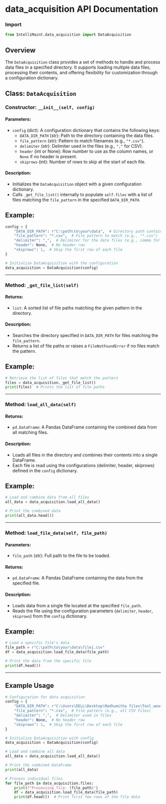 # data_acquisition API Documentation

### Import
```python
from IntelliMaint.data_acquisition import DataAcquisition
```

## Overview

The `DataAcquisition` class provides a set of methods to handle and process data files in a specified directory. It supports loading multiple data files, processing their contents, and offering flexibility for customization through a configuration dictionary.

## Class: `DataAcquisition`

### Constructor: `__init__(self, config)`

#### Parameters:
- `config` (dict): A configuration dictionary that contains the following keys:
  - `DATA_DIR_PATH` (str): Path to the directory containing the data files.
  - `file_pattern` (str): Pattern to match filenames (e.g., `"*.csv"`).
  - `delimiter` (str): Delimiter used in the files (e.g., `","` for CSV).
  - `header` (int or None): Row number to use as the column names, or `None` if no header is present.
  - `skiprows` (int): Number of rows to skip at the start of each file.

#### Description:
- Initializes the `DataAcquisition` object with a given configuration dictionary.
- Calls `_get_file_list()` internally to populate `self.files` with a list of files matching the `file_pattern` in the specified `DATA_DIR_PATH`.

## Example:

```python
config = {
    "DATA_DIR_PATH": r"C:\path\to\your\data",  # Directory path containing the data files
    "file_pattern": "*.csv",  # File pattern to match (e.g., "*.csv")
    "delimiter": ",",  # Delimiter for the data files (e.g., comma for CSV)
    "header": None,  # No header row
    "skiprows": 1,  # Skip the first row of each file
}

# Initialize DataAcquisition with the configuration
data_acquisition = DataAcquisition(config)
```
---

### Method: `_get_file_list(self)`

#### Returns:
- `list`: A sorted list of file paths matching the given pattern in the directory.

#### Description:
- Searches the directory specified in `DATA_DIR_PATH` for files matching the `file_pattern`.
- Returns a list of file paths or raises a `FileNotFoundError` if no files match the pattern.

## Example:
```python
# Retrieve the list of files that match the pattern
files = data_acquisition._get_file_list()
print(files)  # Prints the list of file paths
```

---

### Method: `load_all_data(self)`

#### Returns:
- `pd.DataFrame`: A Pandas DataFrame containing the combined data from all matching files.

#### Description:
- Loads all files in the directory and combines their contents into a single DataFrame.
- Each file is read using the configurations (delimiter, header, skiprows) defined in the `config` dictionary.

## Example:

```python
# Load and combine data from all files
all_data = data_acquisition.load_all_data()

# Print the combined data
print(all_data.head())
```

---

### Method: `load_file_data(self, file_path)`

#### Parameters:
- `file_path` (str): Full path to the file to be loaded.

#### Returns:
- `pd.DataFrame`: A Pandas DataFrame containing the data from the specified file.

#### Description:
- Loads data from a single file located at the specified `file_path`.
- Reads the file using the configuration parameters (`delimiter`, `header`, `skiprows`) from the `config` dictionary.

## Example:

```python
# Load a specific file's data
file_path = r"C:\path\to\your\data\file1.csv"
df = data_acquisition.load_file_data(file_path)

# Print the data from the specific file
print(df.head())
```

---

## Example Usage

```python
# Configuration for data acquisition
config = {
    "DATA_DIR_PATH": r"C:\Users\DELL\Desktop\Madhumitha files\Tool_wear_All_data",  # Directory path
    "file_pattern": "*.csv",  # File pattern (e.g., all CSV files)
    "delimiter": ",",  # Delimiter used in files
    "header": None,  # No header row
    "skiprows": 1,  # Skip the first row of each file
}

# Initialize DataAcquisition with config
data_acquisition = DataAcquisition(config)

# Load and combine all data
all_data = data_acquisition.load_all_data()

# Print the combined DataFrame
print(all_data)

# Process individual files
for file_path in data_acquisition.files:
    print(f"Processing file: {file_path}")
    df = data_acquisition.load_file_data(file_path)
    print(df.head())  # Print first few rows of the file data
